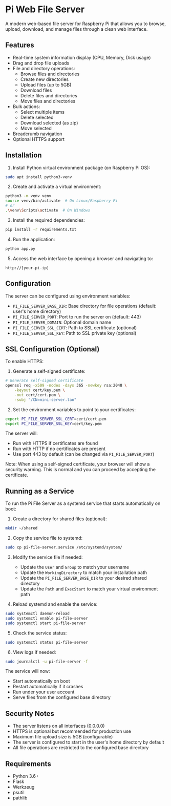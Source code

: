 # Pi Web File Server

A modern web-based file server for Raspberry Pi that allows you to browse, upload, download, and manage files through a clean web interface.

## Features

- Real-time system information display (CPU, Memory, Disk usage)
- Drag and drop file uploads
- File and directory operations:
  - Browse files and directories
  - Create new directories
  - Upload files (up to 5GB)
  - Download files
  - Delete files and directories
  - Move files and directories
- Bulk actions:
  - Select multiple items
  - Delete selected
  - Download selected (as zip)
  - Move selected
- Breadcrumb navigation
- Optional HTTPS support

## Installation

1. Install Python virtual environment package (on Raspberry Pi OS):
```bash
sudo apt install python3-venv
```

2. Create and activate a virtual environment:
```bash
python3 -m venv venv
source venv/bin/activate  # On Linux/Raspberry Pi
# or
.\venv\Scripts\activate  # On Windows
```

3. Install the required dependencies:
```bash
pip install -r requirements.txt
```

4. Run the application:
```bash
python app.py
```

5. Access the web interface by opening a browser and navigating to:
```
http://[your-pi-ip]
```

## Configuration

The server can be configured using environment variables:

- `PI_FILE_SERVER_BASE_DIR`: Base directory for file operations (default: user's home directory)
- `PI_FILE_SERVER_PORT`: Port to run the server on (default: 443)
- `PI_FILE_SERVER_DOMAIN`: Optional domain name
- `PI_FILE_SERVER_SSL_CERT`: Path to SSL certificate (optional)
- `PI_FILE_SERVER_SSL_KEY`: Path to SSL private key (optional)

## SSL Configuration (Optional)

To enable HTTPS:

1. Generate a self-signed certificate:
```bash
# Generate self-signed certificate
openssl req -x509 -nodes -days 365 -newkey rsa:2048 \
    -keyout cert/key.pem \
    -out cert/cert.pem \
    -subj "/CN=mini-server.lan"
```

2. Set the environment variables to point to your certificates:
```bash
export PI_FILE_SERVER_SSL_CERT=cert/cert.pem
export PI_FILE_SERVER_SSL_KEY=cert/key.pem
```

The server will:
- Run with HTTPS if certificates are found
- Run with HTTP if no certificates are present
- Use port 443 by default (can be changed via `PI_FILE_SERVER_PORT`)

Note: When using a self-signed certificate, your browser will show a security warning. This is normal and you can proceed by accepting the certificate.

## Running as a Service

To run the Pi File Server as a systemd service that starts automatically on boot:

1. Create a directory for shared files (optional):
```bash
mkdir ~/shared
```

2. Copy the service file to systemd:
```bash
sudo cp pi-file-server.service /etc/systemd/system/
```

3. Modify the service file if needed:
   - Update the `User` and `Group` to match your username
   - Update the `WorkingDirectory` to match your installation path
   - Update the `PI_FILE_SERVER_BASE_DIR` to your desired shared directory
   - Update the `Path` and `ExecStart` to match your virtual environment path

4. Reload systemd and enable the service:
```bash
sudo systemctl daemon-reload
sudo systemctl enable pi-file-server
sudo systemctl start pi-file-server
```

5. Check the service status:
```bash
sudo systemctl status pi-file-server
```

6. View logs if needed:
```bash
sudo journalctl -u pi-file-server -f
```

The service will now:
- Start automatically on boot
- Restart automatically if it crashes
- Run under your user account
- Serve files from the configured base directory

## Security Notes

- The server listens on all interfaces (0.0.0.0)
- HTTPS is optional but recommended for production use
- Maximum file upload size is 5GB (configurable)
- The server is configured to start in the user's home directory by default
- All file operations are restricted to the configured base directory

## Requirements

- Python 3.6+
- Flask
- Werkzeug
- psutil
- pathlib

